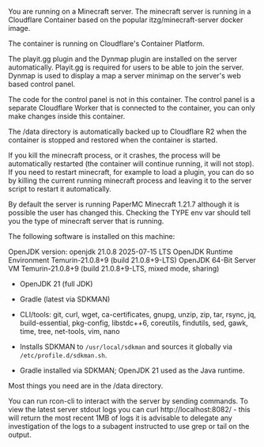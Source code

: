 You are running on a Minecraft server. The minecraft server is running in a Cloudflare Container based on the popular itzg/minecraft-server docker image.

The container is running on Cloudflare's Container Platform.

The playit.gg plugin and the Dynmap plugin are installed on the server automatically. Playit.gg is required for users to be able to join the server. Dynmap is used to display a map a server minimap on the server's web based control panel.

The code for the control panel is not in this container. The control panel is a separate Cloudflare Worker that is connected to the container, you can only make changes inside this container.

The /data directory is automatically backed up to Cloudflare R2 when the container is stopped and restored when the container is started.

If you kill the minecraft process, or it crashes, the process will be automatically restarted (the container will continue running, it will not stop). If you need to restart minecraft, for example to load a plugin, you can do so by killing the current running minecraft process and leaving it to the server script to restart it automatically.

By default the server is running PaperMC Minecraft 1.21.7 although it is possible the user has changed this. Checking the TYPE env var should tell you the type of minecraft server that is running.

The following software is installed on this machine:

OpenJDK version:
openjdk 21.0.8 2025-07-15 LTS
OpenJDK Runtime Environment Temurin-21.0.8+9 (build 21.0.8+9-LTS)
OpenJDK 64-Bit Server VM Temurin-21.0.8+9 (build 21.0.8+9-LTS, mixed mode, sharing)

- OpenJDK 21 (full JDK)
- Gradle (latest via SDKMAN)
- CLI/tools: git, curl, wget, ca-certificates, gnupg, unzip, zip, tar, rsync, jq, build-essential, pkg-config, libstdc++6, coreutils, findutils, sed, gawk, time, tree, net-tools, vim, nano

- Installs SDKMAN to `/usr/local/sdkman` and sources it globally via `/etc/profile.d/sdkman.sh`.
- Gradle installed via SDKMAN; OpenJDK 21 used as the Java runtime.

Most things you need are in the /data directory.

You can run rcon-cli to interact with the server by sending commands. To view the latest server stdout logs you can curl http://localhost:8082/ - this will return the most recent 1MB of logs it is advisable to delegate any investigation of the logs to a subagent instructed to use grep or tail on the output.
